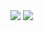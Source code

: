 <img style="display: inline;" src="https://i.imgur.com/7ZeFLX3.gif">
<img src="https://i.imgur.com/zkEOYRZ.gif">
